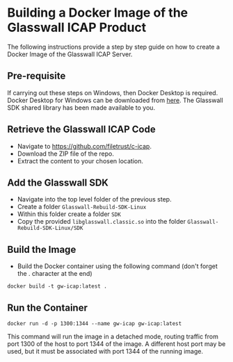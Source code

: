 # Building a Docker Image of the Glasswall ICAP Product
 
The following instructions provide a step by step guide on how to create a Docker Image of the Glasswall ICAP Server.
 
## Pre-requisite
If carrying out these steps on Windows, then Docker Desktop is required. Docker Desktop for Windows can be downloaded from [here](https://docs.docker.com/docker-for-windows/install/).
The Glasswall SDK shared library has been made available to you.

## Retrieve the Glasswall ICAP Code
 
- Navigate to  https://github.com/filetrust/c-icap. 
- Download the ZIP file of the repo.
- Extract the content to your chosen location.
 
## Add the Glasswall SDK
- Navigate into the top level folder of the previous step.
- Create a folder `Glasswall-Rebuild-SDK-Linux`
- Within this folder create a folder `SDK`
- Copy the provided `libglasswall.classic.so` into the folder `Glasswall-Rebuild-SDK-Linux/SDK`

## Build the Image
- Build the Docker container using the following command (don't forget the . character at the end)
```
docker build -t gw-icap:latest .
```

## Run the Container
```
docker run -d -p 1300:1344 --name gw-icap gw-icap:latest
```
This command will run the image in a detached mode, routing traffic from port 1300 of the host to port 1344 of the image. A different host port may be used, but it must be associated with port 1344 of the running image.

 